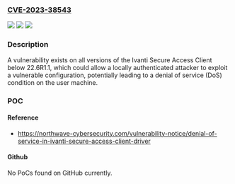 ### [CVE-2023-38543](https://cve.mitre.org/cgi-bin/cvename.cgi?name=CVE-2023-38543)
![](https://img.shields.io/static/v1?label=Product&message=Secure%20Access%20Client%20Windows&color=blue)
![](https://img.shields.io/static/v1?label=Version&message=22.6R1.1%20&color=brightgreen)
![](https://img.shields.io/static/v1?label=Vulnerability&message=n%2Fa&color=blue)

### Description

A vulnerability exists on all versions of the Ivanti Secure Access Client below 22.6R1.1, which could allow a locally authenticated attacker to exploit a vulnerable configuration, potentially leading to a denial of service (DoS) condition on the user machine.

### POC

#### Reference
- https://northwave-cybersecurity.com/vulnerability-notice/denial-of-service-in-ivanti-secure-access-client-driver

#### Github
No PoCs found on GitHub currently.

